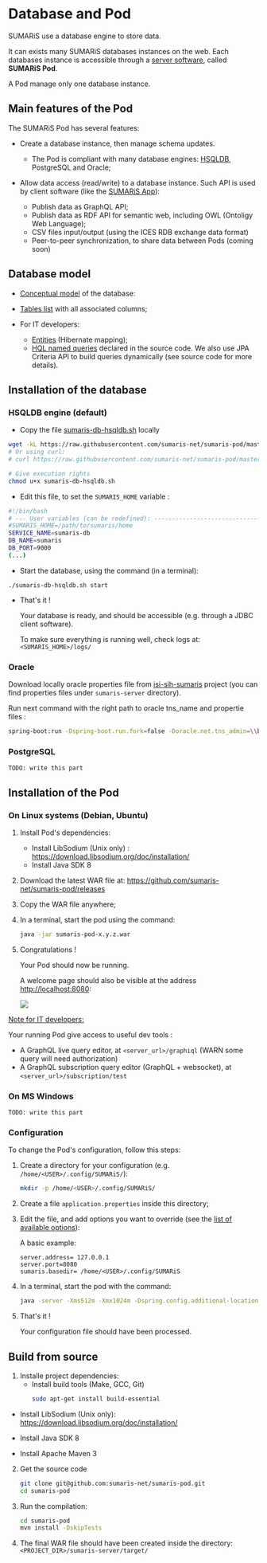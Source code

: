 

# Database and Pod

SUMARiS use a database engine to store data.


It can exists many SUMARiS databases instances on the web.
Each databases instance is accessible through a [server software](https://en.wikipedia.org/wiki/Server_(computing)), called **SUMARiS Pod**.

A Pod manage only one database instance.

## Main features of the Pod

The SUMARiS Pod has several features:

 - Create a database instance, then manage schema updates.
    * The Pod is compliant with many database engines: [HSQLDB](http://hsqldb.org/), PostgreSQL and Oracle;

 - Allow data access (read/write) to a database instance. Such API is used by client software (like the [SUMARiS App](./app.md)):
    * Publish data as GraphQL API;
    * Publish data as RDF API for semantic web, including OWL (Ontoligy Web Language);
    * CSV files input/output (using the ICES RDB exchange data format)
    * Peer-to-peer synchronization, to share data between Pods (coming soon) 

## Database model

 - [Conceptual model](doc/model/index.md) of the database:
 - [Tables list](./sumaris-core/hibernate/tables/index.html) with all associated columns;

 - For IT developers: 
    * [Entities](./sumaris-core/hibernate/entities/index.html) (Hibernate mapping);
    * [HQL named queries](./sumaris-core/hibernate/queries/index.html) declared in the source code.
      We also use JPA Criteria API to build queries dynamically (see source code for more details).

## Installation of the database

### HSQLDB engine (default)

- Copy the file [sumaris-db-hsqldb.sh](https://github.com/sumaris-net/sumaris-pod/blob/master/sumaris-server/src/main/assembly/bin/sumaris-db-hsqldb.sh) locally

```bash
wget -kL https://raw.githubusercontent.com/sumaris-net/sumaris-pod/master/sumaris-server/src/main/assembly/bin/sumaris-db-hsqldb.sh
# Or using curl: 
# curl https://raw.githubusercontent.com/sumaris-net/sumaris-pod/master/sumaris-server/src/main/assembly/bin/sumaris-db-hsqldb.sh > sumaris-db-hsqldb.sh  

# Give execution rights
chmod u+x sumaris-db-hsqldb.sh
```

- Edit this file, to set the `SUMARIS_HOME` variable :
```bash
#!/bin/bash
# --- User variables (can be redefined): ---------------------------------------
#SUMARIS_HOME=/path/to/sumaris/home
SERVICE_NAME=sumaris-db
DB_NAME=sumaris
DB_PORT=9000
(...)
```

- Start the database, using the command (in a terminal): 
```
./sumaris-db-hsqldb.sh start
```  

- That's it !
  
  Your database is ready, and should be accessible (e.g. through a JDBC client software).
 
  To make sure everything is running well, check logs at: `<SUMARIS_HOME>/logs/` 

### Oracle

Download locally oracle properties file from [isi-sih-sumaris](https://gitlab.ifremer.fr/dev_ops/shared_docker_image_factory/isi-sih-sumaris) project (you can find properties files under `sumaris-server` directory).

Run next command with the right path to oracle tns_name and propertie files :
```bash
spring-boot:run -Dspring-boot.run.fork=false -Doracle.net.tns_admin=\\brest\tnsnames -Dspring.config.location=path-to-file\application-oracle.properties
```

### PostgreSQL

`TODO: write this part`

## Installation of the Pod

### On Linux systems (Debian, Ubuntu)

 1. Install Pod's dependencies: 
    * Install LibSodium (Unix only) : https://download.libsodium.org/doc/installation/
    * Install Java SDK 8
    
 2. Download the latest WAR file at: https://github.com/sumaris-net/sumaris-pod/releases

 3. Copy the WAR file anywhere;
 
 4. In a terminal, start the pod using the command:
    ```bash
    java -jar sumaris-pod-x.y.z.war
    ``` 

  5. Congratulations ! 
  
     Your Pod should now be running.
     
     A welcome page should also be visible at the address [http://localhost:8080](http://localhost:8080):
     
     ![](./images/pod-screenshot-api.png)

<u>Note for IT developers:</u> 

Your running Pod give access to useful dev tools : 
  - A GraphQL live query editor, at `<server_url>/graphiql` (WARN some query will need authorization) 
  - A GraphQL subscription query editor (GraphQL + websocket), at `<server_url>/subscription/test`
    
### On MS Windows

`TODO: write this part`

### Configuration

To change the Pod's configuration, follow this steps:

 1. Create a directory for your configuration (e.g. `/home/<USER>/.config/SUMARiS/`): 
    ```bash
    mkdir -p /home/<USER>/.config/SUMARiS/
    ```
 
 2. Create a file `application.properties` inside this directory;
 
 3. Edit the file, and add options you want to override (see the [list of available options](./config-report.html)):
 
    A basic example:
    ```properties
    server.address= 127.0.0.1
    server.port=8080
    sumaris.basedir= /home/<USER>/.config/SUMARiS
    ```

 4. In a terminal, start the pod with the command:
    ```bash
    java -server -Xms512m -Xmx1024m -Dspring.config.additional-location=/home/<USER>/.config/sumaris/ -jar sumaris-pod-x.y.z.war
    ``` 

 5. That's it !
 
    Your configuration file should have been processed.


## Build from source

 1. Installe project dependencies:
    * Install build tools (Make, GCC, Git)
      ```bash 
      sudo apt-get install build-essential
      ```
   * Install LibSodium (Unix only):
     https://download.libsodium.org/doc/installation/

   * Install Java SDK 8

   * Install Apache Maven 3

 2. Get the source code
    ```bash 
    git clone git@github.com:sumaris-net/sumaris-pod.git
    cd sumaris-pod
    ```

 3. Run the compilation:
    ```bash
    cd sumaris-pod
    mvn install -DskipTests
    ```

 4. The final WAR file should have been created inside the directory: `<PROJECT_DIR>/sumaris-server/target/`  

